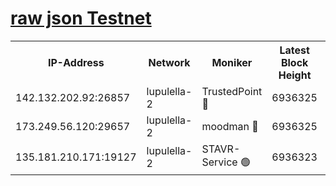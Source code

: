 [raw json Testnet](https://rpc-check.jaclalt.stavr.tech/jaclalt/rpc-jaclalt-result.json)
=

<table><tr><th>IP-Address</th><th>Network</th><th>Moniker</th><th>Latest Block Height</th><th>Earliest Block Height</th><th>Catching Up</th><th>Tx Index</th><th>Voting Power</th><th>Scan Time</th></tr><tr><td>142.132.202.92:26857</td><td>lupulella-2</td><td>TrustedPoint 🔴</td><td>6936325</td><td>6282001</td><td>False</td><td>off</td><td>400065</td><td>2024-03-03T13:49:40.258574463UTC</td></tr><tr><td>173.249.56.120:29657</td><td>lupulella-2</td><td>moodman 🔴</td><td>6936325</td><td>6836325</td><td>False</td><td>off</td><td>1075134</td><td>2024-03-03T13:49:40.018638463UTC</td></tr><tr><td>135.181.210.171:19127</td><td>lupulella-2</td><td>STAVR-Service 🟢</td><td>6936323</td><td>6934001</td><td>False</td><td>on</td><td>0</td><td>2024-03-03T13:49:31.543333648UTC</td></tr></table>
